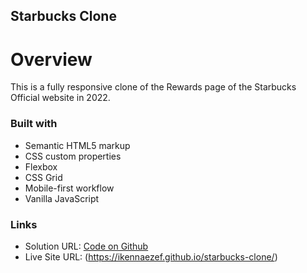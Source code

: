 ## Starbucks Clone


# Overview

This is a fully responsive clone of the Rewards page of the Starbucks Official website in 2022. 

### Built with

- Semantic HTML5 markup
- CSS custom properties
- Flexbox
- CSS Grid
- Mobile-first workflow
- Vanilla JavaScript

### Links

- Solution URL: [Code on Github](https://github.com/ikennaezef/starbucks-clone)
- Live Site URL: (https://ikennaezef.github.io/starbucks-clone/)